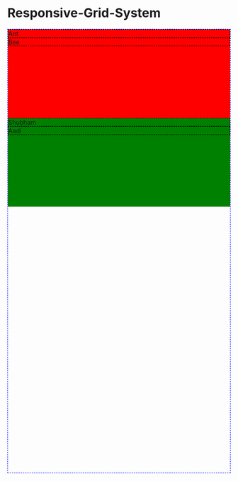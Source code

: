 # Responsive-Grid-System

<!DOCTYPE html>
<html lang="en">
    <head>
        <meta charset="UTF-8">
        <meta name="viewport" content="width=device-width, initial-scale=1.0">
        <link href="https://cdn.jsdelivr.net/npm/bootstrap@5.3.3/dist/css/bootstrap.min.css" rel="stylesheet" integrity="sha384-QWTKZyjpPEjISv5WaRU9OFeRpok6YctnYmDr5pNlyT2bRjXh0JMhjY6hW+ALEwIH" crossorigin="anonymous">
        <title>Grid System In Bootstrap</title>
        <style>
            .abhi{
                height: 1000px;
                border: 1px dashed blue;
            }
            .a_common{
                height: 200px;
            }
            .a_row_red{
                background: red;
            }
            .a_row_green{
                background: green;
            }
            .a1{
                border:1px dashed black;
            }
        </style>
    </head>
    <body>
        <div class="container-fluid abhi">
            <div class="row a_row_red a_common">
                <div class="col a1">Ant</div>
                <div class="col a1">Bee</div>
            </div>
            <div class="row a_row_green a_common">
                <div class="col-6 col-sm-1  bg-warning a1">Shubham</div>
                <div class="col-6 col-sm-1 bg-danger a1">Aadi</div>
            </div>
        </div>
        <script src="https://cdn.jsdelivr.net/npm/bootstrap@5.3.3/dist/js/bootstrap.bundle.min.js" integrity="sha384-YvpcrYf0tY3lHB60NNkmXc5s9fDVZLESaAA55NDzOxhy9GkcIdslK1eN7N6jIeHz" crossorigin="anonymous"></script>
    </body>
</html>
